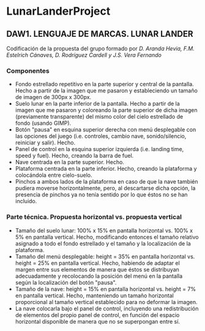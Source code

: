 # LunarLanderProject

## DAW1. LENGUAJE DE MARCAS. LUNAR LANDER

Codificación de la propuesta del grupo formado por *D. Aranda Hevia, F.M. Estelrich Cánaves, D. Rodríguez Cardell y J.S. Vera Fernando*

### Componentes

+	Fondo estrellado repetitivo en la parte superior y central de la pantalla. Hecho a partir de la imagen que me pasaron y estableciendo un tamaño de imagen de 300px x 300px.
+	Suelo lunar en la parte inferior de la pantalla. Hecho a partir de la imagen que me pasaron y coloreando la parte superior de dicha imagen (previamente transparente) del mismo color del cielo estrellado de fondo (usando GIMP).
+	Botón "pausa" en esquina superior derecha con menú desplegable con las opciones del juego (i.e. controles, cambio nave, sonido/silencio, reiniciar y salir). Hecho.
+	Panel de control en la esquina superior izquierda (i.e. landing time, speed y fuel). Hecho, creando la barra de fuel.
+	Nave centrada en la parte superior. Hecho.
+	Plataforma centrada en la parte inferior. Hecho, creando la plataforma y colocándola entre cielo-suelo.
+	Pinchos a ambos lados de la plataforma en caso de que la nave también pudiera moverse horizontalmente, pero, al descartarse dicha opción, la presencia de pinchos ya no tenía sentido por lo que éstos no se han incluido.


### Parte técnica. Propuesta horizontal vs. propuesta vertical

+	Tamaño del suelo lunar: 100% x 15% en pantalla horizontal vs. 100% x 5% en pantalla vertical. Hecho, modificando entonces el tamaño relativo asignado a todo el fondo estrellado y el tamaño y la localización de la plataforma.
+	Tamaño del menú desplegable: height = 35% en pantalla horizontal vs. height = 25% en pantalla vertical. Hecho, habiendo de adaptar el margen entre sus elementos de manera que éstos se distribuyan adecuadamente y recolocando la posición del menú en la pantalla según la localización del botón "pausa".
+	Tamaño de la nave: height = 15% en pantalla horizontal vs. height = 7% en pantalla vertical. Hecho, manteniendo un tamaño horizontal proporcional al tamaño vertical establecido para no deformar la imagen.
+	La nave colocarla bajo el panel de control, incluyendo una redistribución de elementos del propio panel de control, en función del espacio horizontal disponible de manera que no se superpongan entre sí.
